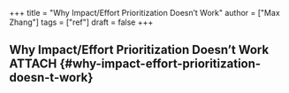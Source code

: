 +++
title = "Why Impact/Effort Prioritization Doesn’t Work"
author = ["Max Zhang"]
tags = ["ref"]
draft = false
+++

## Why Impact/Effort Prioritization Doesn’t Work <span class="tag"><span class="ATTACH">ATTACH</span></span> {#why-impact-effort-prioritization-doesn-t-work}

